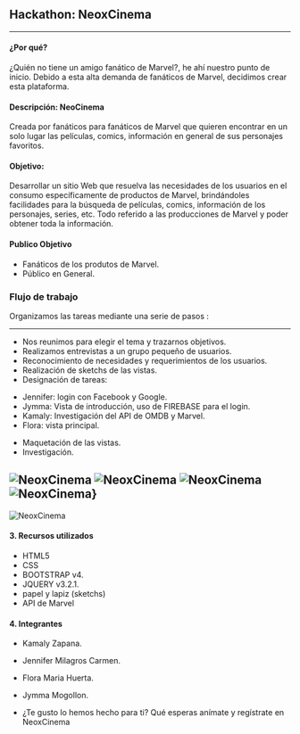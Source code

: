 ## Hackathon: NeoxCinema
***

#### ¿Por qué? 
¿Quién no tiene un amigo fanático de Marvel?, he ahí nuestro punto de inicio. Debido a esta alta demanda de fanáticos de Marvel, decidimos crear esta plataforma.

#### Descripción: NeoCinema 
Creada por fanáticos para fanáticos de Marvel que quieren encontrar en un solo lugar las películas, comics, información en general de sus personajes favoritos.

#### Objetivo:
Desarrollar un sitio Web que resuelva las necesidades de los usuarios en el consumo específicamente de productos de Marvel, brindándoles facilidades para la búsqueda de películas, comics, información de los personajes, series, etc. Todo referido a las producciones de Marvel y poder obtener toda la información.

#### Publico Objetivo
 + Fanáticos de los produtos de Marvel.
 + Público en General.


### Flujo de trabajo

Organizamos las tareas  mediante una serie de pasos :

---
+  Nos reunimos para elegir el tema y trazarnos objetivos.
+  Realizamos entrevistas a un grupo pequeño de usuarios.
+ Reconocimiento de necesidades y requerimientos de los usuarios.
+  Realización de  sketchs de las vistas.  
+  Designación de tareas:
- Jennifer: login con Facebook y Google.
- Jymma: Vista de introducción, uso de FIREBASE para el login.
- Kamaly: Investigación del API de OMDB y Marvel.
- Flora: vista principal.
+  Maquetación de las vistas.
+  Investigación.


![NeoxCinema](assets/images/sk.jpg)
![NeoxCinema](assets/images/sket1.jpg)
![NeoxCinema](assets/images/sket.jpg)
![NeoxCinema](assets/images/skecth.jpg)}
---

![NeoxCinema](assets/images/pizarra.jpg)


#### 3. Recursos utilizados
* HTML5
* CSS
* BOOTSTRAP v4.
* JQUERY v3.2.1.
* papel y lapiz (sketchs)
* API de Marvel

#### 4. Integrantes
* Kamaly Zapana.
* Jennifer Milagros Carmen.
* Flora Maria Huerta.
* Jymma Mogollon.

* ¿Te gusto lo hemos hecho para ti? Qué esperas anímate y regístrate en NeoxCinema
